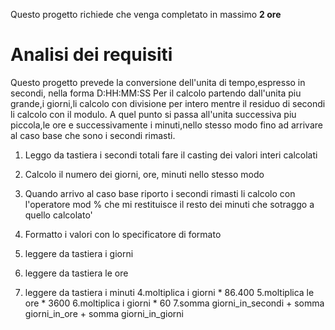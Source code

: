 
Questo progetto richiede che venga completato in massimo  **2 ore**

# Analisi dei requisiti

Questo progetto prevede la conversione dell'unita di tempo,espresso in secondi, nella forma D:HH:MM:SS
Per il calcolo partendo dall'unita piu grande,i giorni,li calcolo con divisione per intero mentre il residuo di secondi 
li calcolo con il modulo.
A quel punto si passa all'unita successiva piu piccola,le ore e successivamente i minuti,nello stesso modo fino ad arrivare
al caso base che sono i secondi rimasti. 

1. Leggo da tastiera i secondi totali
    fare il casting dei valori interi calcolati
2. Calcolo il numero dei giorni, ore, minuti nello stesso modo
3. Quando arrivo al caso base riporto i secondi rimasti
    li calcolo con l'operatore mod % che mi restituisce il resto dei minuti che sotraggo a quello calcolato'
4. Formatto i valori con lo specificatore di formato


1.  leggere da tastiera i giorni
2.  leggere da tastiera le ore
3.  leggere da tastiera i minuti
4.moltiplica i giorni * 86.400
5.moltiplica le ore * 3600
6.moltiplica i giorni * 60
7.somma giorni_in_secondi + somma giorni_in_ore + somma giorni_in_giorni